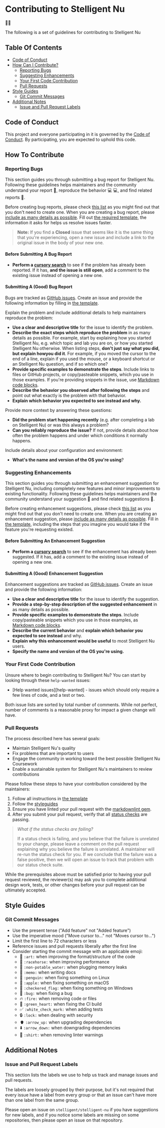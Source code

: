 # Contributing to Stelligent Nu

:100::boom:

The following is a set of guidelines for contributing to Stelligent Nu

## Table Of Contents

<!-- TOC -->

- [Code of Conduct](#code-of-conduct)
- [How Can I Contribute?](#how-can-i-contribute)
  - [Reporting Bugs](#reporting-bugs)
  - [Suggesting Enhancements](#suggesting-enhancements)
  - [Your First Code Contribution](#your-first-code-contribution)
  - [Pull Requests](#pull-requests)
- [Style Guides](#style-guides)
  - [Git Commit Messages](#git-commit-messages)
- [Additional Notes](#additional-notes)
  - [Issue and Pull Request Labels](#issue-and-pull-request-labels)

<!-- /TOC -->

## Code of Conduct

This project and everyone participating in it is governed by the
[Code of Conduct](.github/CODE_OF_CONDUCT.md). By participating, you are
expected to uphold this code.

## How To Contribute

### Reporting Bugs

This section guides you through submitting a bug report for Stelligent Nu.
Following these guidelines helps maintainers and the community understand your
report :pencil:, reproduce the behavior :computer: :computer:, and find related
reports :mag_right:.

Before creating bug reports, please check
[this list](#before-submitting-a-bug-report) as you might find out that you
don't need to create one. When you are creating a bug report, please
[include as many details as possible](#how-do-i-submit-a-good-bug-report).
Fill out [the required template](.github/ISSUE_TEMPLATE.md), the information
it asks for helps us resolve issues faster.

> __Note:__ If you find a __Closed__ issue that seems like it is the same thing
> that you're experiencing, open a new issue and include a link to the original
> issue in the body of your new one.

#### Before Submitting A Bug Report

- __Perform a [cursory search](https://github.com/stelligent/stelligent-nu/issues?utf8=%E2%9C%93&q=is%3Aissueu)__
  to see if the problem has already been reported. If it has,
  __and the issue is still open__, add a comment to the existing issue instead
  of opening a new one.

#### Submitting A (Good) Bug Report

Bugs are tracked as [GitHub issues](https://guides.github.com/features/issues/).
Create an issue and provide the following information by filling in
[the template](.github/ISSUE_TEMPLATE.md).

Explain the problem and include additional details to help maintainers
reproduce the problem:

- __Use a clear and descriptive title__ for the issue to identify the problem.
- __Describe the exact steps which reproduce the problem__ in as many details
  as possible. For example, start by explaining how you started Stelligent Nu,
  e.g. which topic and lab you are on, or how you started Stelligent Nu
  otherwise. When listing steps,
  __don't just say what you did, but explain howyou did it__. For example, if
  you moved the cursor to the end of a line, explain if you used the mouse, or
  a keyboard shortcut or an Stelligent Nu question, and if so which one?
- __Provide specific examples to demonstrate the steps__. Include links to
  files or GitHub projects, or copy/pasteable snippets, which you use in those
  examples. If you're providing snippets in the issue, use
  [Markdown code blocks](https://help.github.com/articles/markdown-basics/#multiple-lines).
- __Describe the behavior you observed after following the steps__ and point
  out what exactly is the problem with that behavior.
- __Explain which behavior you expected to see instead and why.__

Provide more context by answering these questions:

- __Did the problem start happening recently__ (e.g. after completing a lab on
  Stelligent Nu) or was this always a problem?
- __Can you reliably reproduce the issue?__ If not, provide details about how
  often the problem happens and under which conditions it normally happens.

Include details about your configuration and environment:

- __What's the name and version of the OS you're using__?

### Suggesting Enhancements

This section guides you through submitting an enhancement suggestion for
Stelligent Nu, including completely new features and minor improvements to
existing functionality. Following these guidelines helps maintainers and the
community understand your suggestion :pencil: and find related suggestions
:mag_right:.

Before creating enhancement suggestions, please check [this list](#before-submitting-an-enhancement-suggestion)
as you might find out that you don't need to create one. When you are creating
an enhancement suggestion, please [include as many details as possible](#how-do-i-submit-a-good-enhancement-suggestion).
Fill in [the template](.github/ISSUE_TEMPLATE.md), including the steps that you
imagine you would take if the feature you're requesting existed.

#### Before Submitting An Enhancement Suggestion

- __Perform a [cursory search](https://github.com/stelligent/stelligent-nu/issues?utf8=%E2%9C%93&q=is%3Aissue)__
  to see if the enhancement has already been suggested. If it has, add a
  comment to the existing issue instead of opening a new one.

#### Submitting A (Good) Enhancement Suggestion

Enhancement suggestions are tracked as [GitHub issues](https://guides.github.com/features/issues/).
Create an issue and provide the following information:

- __Use a clear and descriptive title__ for the issue to identify the
  suggestion.
- __Provide a step-by-step description of the suggested enhancement__ in as
  many details as possible.
- __Provide specific examples to demonstrate the steps__. Include
  copy/pasteable snippets which you use in those examples, as
  [Markdown code blocks](https://help.github.com/articles/markdown-basics/#multiple-lines).
- __Describe the current behavior__ and
  __explain which behavior you expected to see instead__ and why.
- __Explain why this enhancement would be useful__ to most Stelligent Nu users.
- __Specify the name and version of the OS you're using.__

### Your First Code Contribution

Unsure where to begin contributing to Stelligent Nu? You can start by looking
through these `help-wanted` issues:

- [Help wanted issues][help-wanted] - issues which should only require a few
  lines of code, and a test or two.

Both issue lists are sorted by total number of comments. While not perfect,
number of comments is a reasonable proxy for impact a given change will have.

### Pull Requests

The process described here has several goals:

- Maintain Stelligent Nu's quality
- Fix problems that are important to users
- Engage the community in working toward the best possible Stelligent Nu
  Coursework
- Enable a sustainable system for Stelligent Nu's maintainers to review
  contributions

Please follow these steps to have your contribution considered by the
maintainers:

1. Follow all instructions in [the template](.github/PULL_REQUEST_TEMPLATE.md)
1. Follow the [styleguides](#styleguides)
1. Ensure you have linted your pull request with the [markdownlint gem](https://github.com/markdownlint/markdownlint).
1. After you submit your pull request, verify that all [status checks](https://help.github.com/articles/about-status-checks/)
   are passing.

> _What if the status checks are failing?_
>
> If a status check is failing, and you believe that the failure is unrelated to
> your change, please leave a comment on the pull request explaining why you
> believe the failure is unrelated. A maintainer will re-run the status check for
> you. If we conclude that the failure was a false positive, then we will open an
> issue to track that problem with our status check suite.

While the prerequisites above must be satisfied prior to having your pull
request reviewed, the reviewer(s) may ask you to complete additional design
work, tests, or other changes before your pull request can be ultimately
accepted.

## Style Guides

### Git Commit Messages

- Use the present tense ("Add feature" not "Added feature")
- Use the imperative mood ("Move cursor to..." not "Moves cursor to...")
- Limit the first line to 72 characters or less
- Reference issues and pull requests liberally after the first line
- Consider starting the commit message with an applicable emoji:
  - :art: `:art:` when improving the format/structure of the code
  - :racehorse: `:racehorse:` when improving performance
  - :non-potable_water: `:non-potable_water:` when plugging memory leaks
  - :memo: `:memo:` when writing docs
  - :penguin: `:penguin:` when fixing something on Linux
  - :apple: `:apple:` when fixing something on macOS
  - :checkered_flag: `:checkered_flag:` when fixing something on Windows
  - :bug: `:bug:` when fixing a bug
  - :fire: `:fire:` when removing code or files
  - :green_heart: `:green_heart:` when fixing the CI build
  - :white_check_mark: `:white_check_mark:` when adding tests
  - :lock: `:lock:` when dealing with security
  - :arrow_up: `:arrow_up:` when upgrading dependencies
  - :arrow_down: `:arrow_down:` when downgrading dependencies
  - :shirt: `:shirt:` when removing linter warnings

## Additional Notes

### Issue and Pull Request Labels

This section lists the labels we use to help us track and manage issues and
pull requests.

The labels are loosely grouped by their purpose, but it's not required that
every issue have a label from every group or that an issue can't have more than
one label from the same group.

Please open an issue on `stelligent/stelligent-nu` if you have suggestions for
new labels, and if you notice some labels are missing on some repositories,
then please open an issue on that repository.
